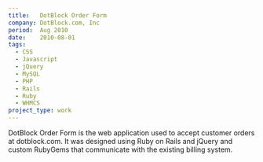 ```yaml
---
title:   DotBlock Order Form
company: DotBlock.com, Inc
period:  Aug 2010
date:    2010-08-01
tags:
  - CSS
  - Javascript
  - jQuery
  - MySQL
  - PHP
  - Rails
  - Ruby
  - WHMCS
project_type: work
---
```


DotBlock Order Form is the web application used to accept customer orders at
dotblock.com. It was designed using Ruby on Rails and jQuery and custom
RubyGems that communicate with the existing billing system.
